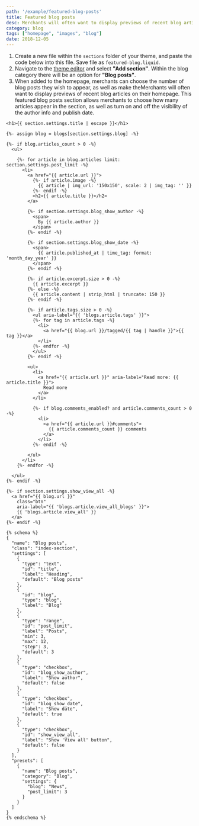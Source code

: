 ```yaml
---
path: '/example/featured-blog-posts'
title: Featured blog posts
desc: Merchants will often want to display previews of recent blog articles on their homepage. This featured blog posts section allows merchants to choose how many articles appear in the section, as well as turn on and off the visibility of the author info and publish date.
category: blog
tags: ["homepage", "images", "blog"]
date: 2018-12-05
---
```


1.  Create a new file within the `sections` folder of your theme, and paste the code below into this file. Save file as `featured-blog.liquid`.
2.  Navigate to the [theme editor](https://help.shopify.com/en/themes/development/theme-editor) and select **"Add section"**. Within the blog category there will be an option for **"Blog posts"**.
3.  When added to the homepage, merchants can choose the number of blog posts they wish to appear, as well as make theMerchants will often want to display previews of recent blog articles on their homepage. This featured blog posts section allows merchants to choose how many articles appear in the section, as well as turn on and off the visibility of the author info and publish date.


```liquid
<h1>{{ section.settings.title | escape }}</h1>

{%- assign blog = blogs[section.settings.blog] -%}

{%- if blog.articles_count > 0 -%}
  <ul>

    {%- for article in blog.articles limit: section.settings.post_limit -%}
      <li>
        <a href="{{ article.url }}">
          {%- if article.image -%}
            {{ article | img_url: '150x150', scale: 2 | img_tag: '' }}
          {%- endif -%}
          <h2>{{ article.title }}</h2>
        </a>

        {%- if section.settings.blog_show_author -%}
          <span>
            By {{ article.author }}
          </span>
        {%- endif -%}

        {%- if section.settings.blog_show_date -%}
          <span>
            {{ article.published_at | time_tag: format: 'month_day_year' }}
          </span>
        {%- endif -%}

        {%- if article.excerpt.size > 0 -%}
          {{ article.excerpt }}
        {%- else -%}
          {{ article.content | strip_html | truncate: 150 }}
        {%- endif -%}

        {%- if article.tags.size > 0 -%}
          <ul aria-label="{{ 'blogs.article.tags' }}">
          {%- for tag in article.tags -%}
            <li>
              <a href="{{ blog.url }}/tagged/{{ tag | handle }}">{{ tag }}</a>
            </li>
          {%- endfor -%}
          </ul>
        {%- endif -%}

        <ul>
          <li>
            <a href="{{ article.url }}" aria-label="Read more: {{ article.title }}">
              Read more
            </a>
          </li>

          {%- if blog.comments_enabled? and article.comments_count > 0 -%}
            <li>
              <a href="{{ article.url }}#comments">
                {{ article.comments_count }} comments
              </a>
            </li>
          {%- endif -%}

        </ul>
      </li>
    {%- endfor -%}

  </ul>
{%- endif -%}

{%- if section.settings.show_view_all -%}
  <a href="{{ blog.url }}"
    class="btn"
    aria-label="{{ 'blogs.article.view_all_blogs' }}">
    {{ 'blogs.article.view_all' }}
  </a>
{%- endif -%}

{% schema %}
{
  "name": "Blog posts",
  "class": "index-section",
  "settings": [
    {
      "type": "text",
      "id": "title",
      "label": "Heading",
      "default": "Blog posts"
    },
    {
      "id": "blog",
      "type": "blog",
      "label": "Blog"
    },
    {
      "type": "range",
      "id": "post_limit",
      "label": "Posts",
      "min": 3,
      "max": 12,
      "step": 3,
      "default": 3
    },
    {
      "type": "checkbox",
      "id": "blog_show_author",
      "label": "Show author",
      "default": false
    },
    {
      "type": "checkbox",
      "id": "blog_show_date",
      "label": "Show date",
      "default": true
    },
    {
      "type": "checkbox",
      "id": "show_view_all",
      "label": "Show 'View all' button",
      "default": false
    }
  ],
  "presets": [
    {
      "name": "Blog posts",
      "category": "Blog",
      "settings": {
        "blog": "News",
        "post_limit": 3
      }
    }
  ]
}
{% endschema %}
```
